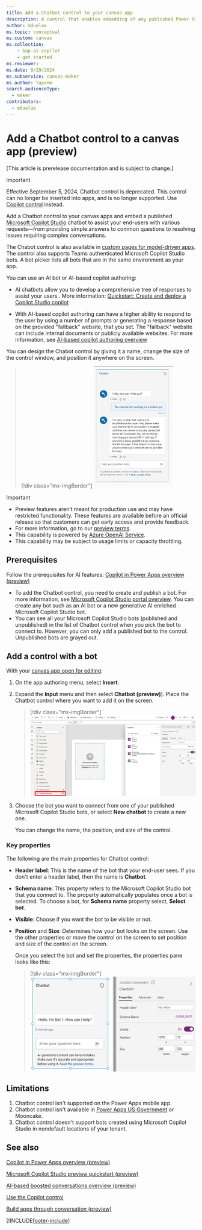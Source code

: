 ```yaml
---
title: Add a Chatbot control to your canvas app
description: A control that enables embedding of any published Power Virtual Agent (PVA) bot into Power Apps for end-user.
author: mduelae
ms.topic: conceptual
ms.custom: canvas
ms.collection: 
    - bap-ai-copilot
    - get started
ms.reviewer: 
ms.date: 8/29/2024
ms.subservice: canvas-maker
ms.author: tapanm
search.audienceType: 
  - maker
contributors:
  - mduelae
---
```


# Add a Chatbot control to a canvas app (preview)

[This article is prerelease documentation and is subject to change.]

> [!IMPORTANT]
> Effective September 5, 2024, Chatbot control is deprecated. This control can no longer be inserted into apps, and is no longer supported. Use [Copilot control](add-ai-copilot.md) instead.

Add a Chatbot control to your canvas apps and embed a published [Microsoft Copilot Studio](/power-virtual-agents/fundamentals-what-is-power-virtual-agents) chatbot to assist your end-users with various requests&mdash;from providing simple answers to common questions to resolving issues requiring complex conversations. 

The Chabot control is also available in [custom pages for model-driven apps](../model-driven-apps/model-app-page-overview.md). The control also supports Teams authenticated Microsoft Copilot Studio bots. A bot picker lists all bots that are in the same environment as your app.

You can use an AI bot or AI-based copilot authoring:

- AI chatbots allow you to develop a comprehensive tree of responses to assist your users.. More information: [Quickstart: Create and deploy a Copilot Studio copilot](/microsoft-copilot-studio/fundamentals-get-started)

- With AI-based copilot authoring can have a higher ability to respond to the user by using a number of prompts or generating a response based on the provided "fallback" website, that you set. The "fallback" website can include internal documents or publicly available websites. For more information, see [AI-based copilot authoring overview](/microsoft-copilot-studio/nlu-gpt-overview)


You can design the Chabot control by giving it a name, change the size of the control window, and position it anywhere on the screen.


> [!div class="mx-imgBorder"]
> ![Sample Chabot control in a canvas app.](media/chatbot-control/ai-chatbot-control-1.png)


> [!IMPORTANT]
> - Preview features aren’t meant for production use and may have restricted functionality. These features are available before an official release so that customers can get early access and provide feedback.
> - For more information, go to our [preview terms](https://go.microsoft.com/fwlink/?linkid=2189520).
> - This capability is powered by [ Azure OpenAI Service](/azure/cognitive-services/openai/overview).
> - This capability  may be subject to usage limits or capacity throttling.


## Prerequisites 

Follow the prerequisites for AI features: [Copilot in Power Apps overview (preview)](ai-overview.md)
- To add the Chatbot control, you need to create and publish a bot. For more information, see [Microsoft Copilot Studio portal overview](/microsoft-copilot-studio/fundamentals-what-is-power-virtual-agents-portal). You can create any bot such as an AI bot or a new generative AI enriched Microsoft Copilot Studio bot.
- You can see all your Microsoft Copilot Studio bots (published and unpublished) in the list of Chatbot control when you pick the bot to connect to. However, you can only add a published bot to the control. Unpublished bots are grayed out.


## Add a control with a bot

With your [canvas app open for editing](edit-app.md):

1. On the app authoring menu, select **Insert**.
2. Expand the **Input** menu and then select **Chatbot (preview)**). Place the Chatbot control where you want to add it on the screen. 

   > [!div class="mx-imgBorder"]
   > ![Add the Chatbot control.](media/chatbot-control/ai-chatbot-control-3.png)

3. Choose the bot you want to connect from one of your published Microsoft Copilot Studio bots, or select **New chatbot** to create a new one.

    You can change the name, the position, and size of the control.

### Key properties 

The following are the main properties for Chatbot control: 

- **Header label**: This is the name of the bot that your end-user sees. If you don't enter a header label, then the name is **Chatbot**.

- **Schema name**: This property refers to the Microsoft Copilot Studio bot that you connect to. The property automatically populates once a bot is selected. To choose a bot, for **Schema name** property select, **Select bot**.

- **Visible**: Choose if you want the bot to be visible or not.
  
- **Position** and **Size**: Determines how your bot looks on the screen. Use the other properties or move the control on the screen to set position and size of the control on the screen.

  Once you select the bot and set the properties, the properties pane looks like this:

  > [!div class="mx-imgBorder"]
  > ![Add schema name.](media/chatbot-control/ai-chatbot-control-4.png)


## Limitations

1. Chatbot control isn't supported on the Power Apps mobile app.
2. Chatbot control isn't available in [Power Apps US Government](/power-platform/admin/powerapps-us-government) or Mooncake.
3. Chatbot control doesn't support bots created using Microsoft Copilot Studio in nondefault locations of your tenant.

## See also

[Copilot in Power Apps overview (preview)](ai-overview.md)

[Microsoft Copilot Studio preview quickstart (preview)](/power-virtual-agents/preview/quickstart)

[AI-based boosted conversations overview (preview)](/power-virtual-agents/nlu-gpt-overview)

[Use the Copilot control](add-ai-copilot.md)

[Build apps through conversation (preview)](ai-conversations-create-app.md)





 


[!INCLUDE[footer-include](../../includes/footer-banner.md)]
